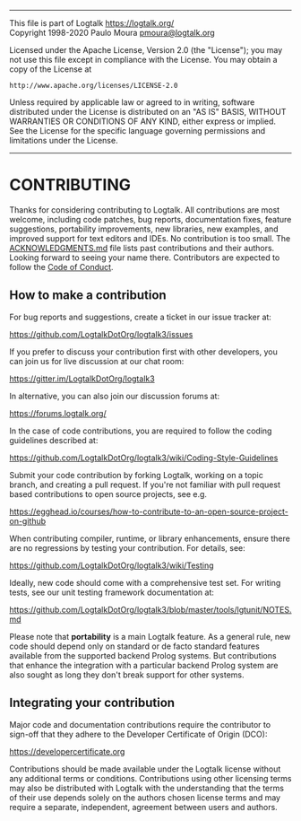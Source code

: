 ________________________________________________________________________

This file is part of Logtalk <https://logtalk.org/>  
Copyright 1998-2020 Paulo Moura <pmoura@logtalk.org>

Licensed under the Apache License, Version 2.0 (the "License");
you may not use this file except in compliance with the License.
You may obtain a copy of the License at

    http://www.apache.org/licenses/LICENSE-2.0

Unless required by applicable law or agreed to in writing, software
distributed under the License is distributed on an "AS IS" BASIS,
WITHOUT WARRANTIES OR CONDITIONS OF ANY KIND, either express or implied.
See the License for the specific language governing permissions and
limitations under the License.
________________________________________________________________________


CONTRIBUTING
============

Thanks for considering contributing to Logtalk. All contributions are most
welcome, including code patches, bug reports, documentation fixes, feature
suggestions, portability improvements, new libraries, new examples, and
improved support for text editors and IDEs. No contribution is too small.
The [ACKNOWLEDGMENTS.md](ACKNOWLEDGMENTS.md) file lists past contributions
and their authors. Looking forward to seeing your name there. Contributors
are expected to follow the [Code of Conduct](CODE_OF_CONDUCT.md).


How to make a contribution
--------------------------

For bug reports and suggestions, create a ticket in our issue tracker at:

https://github.com/LogtalkDotOrg/logtalk3/issues

If you prefer to discuss your contribution first with other developers,
you can join us for live discussion at our chat room:

https://gitter.im/LogtalkDotOrg/logtalk3

In alternative, you can also join our discussion forums at:

https://forums.logtalk.org/

In the case of code contributions, you are required to follow the coding
guidelines described at:

https://github.com/LogtalkDotOrg/logtalk3/wiki/Coding-Style-Guidelines

Submit your code contribution by forking Logtalk, working on a topic branch,
and creating a pull request. If you're not familiar with pull request based
contributions to open source projects, see e.g.

https://egghead.io/courses/how-to-contribute-to-an-open-source-project-on-github

When contributing compiler, runtime, or library enhancements, ensure there
are no regressions by testing your contribution. For details, see:

https://github.com/LogtalkDotOrg/logtalk3/wiki/Testing

Ideally, new code should come with a comprehensive test set. For writing tests,
see our unit testing framework documentation at:

https://github.com/LogtalkDotOrg/logtalk3/blob/master/tools/lgtunit/NOTES.md

Please note that **portability** is a main Logtalk feature. As a general rule,
new code should depend only on standard or de facto standard features available
from the supported backend Prolog systems. But contributions that enhance the
integration with a particular backend Prolog system are also sought as long
they don't break support for other systems.

Integrating your contribution
-----------------------------

Major code and documentation contributions require the contributor to sign-off
that they adhere to the Developer Certificate of Origin (DCO):

https://developercertificate.org

Contributions should be made available under the Logtalk license without any
additional terms or conditions. Contributions using other licensing terms may
also be distributed with Logtalk with the understanding that the terms of their
use depends solely on the authors chosen license terms and may require a
separate, independent, agreement between users and authors.
